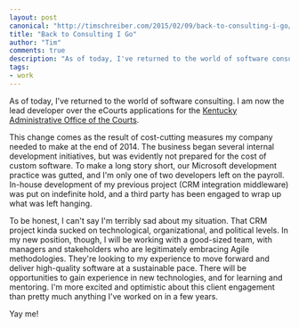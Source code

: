 ```yaml
--- 
layout: post
canonical: "http://timschreiber.com/2015/02/09/back-to-consulting-i-go/"
title: "Back to Consulting I Go"
author: "Tim"
comments: true
description: "As of today, I've returned to the world of software consulting. I am now the lead developer over the eCourts applications for the Kentucky Administrative Office of the Courts."
tags:
- work
---
```


As of today, I've returned to the world of software consulting. I am now the lead developer over the eCourts applications for the [Kentucky Administrative Office of the Courts][1].

This change comes as the result of cost-cutting measures my company needed to make at the end of 2014. The business began several internal development initiatives, but was evidently not prepared for the cost of custom software. To make a long story short, our Microsoft development practice was gutted, and I'm only one of two developers left on the payroll. In-house development of my previous project (CRM integration middleware) was put on indefinite hold, and a third party has been engaged to wrap up what was left hanging.

To be honest, I can't say I'm terribly sad about my situation. That CRM project kinda sucked on technological, organizational, and political levels. In my new position, though, I will be working with a good-sized team, with managers and stakeholders who are legitimately embracing Agile methodologies. They're looking to my experience to move forward and deliver high-quality software at a sustainable pace. There will be opportunities to gain experience in new technologies, and for learning and mentoring. I'm more excited and optimistic about this client engagement than pretty much anything I've worked on in a few years.

Yay me!

[1]: http://courts.ky.gov/aoc/Pages/default.aspx
